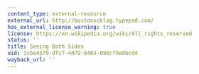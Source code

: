 ```yaml
---
content_type: external-resource
external_url: http://bostonvcblog.typepad.com/
has_external_license_warning: true
license: https://en.wikipedia.org/wiki/All_rights_reserved
status: ''
title: Seeing Both Sides
uid: 1cbe4379-dfcf-4d79-8464-b96cf9e0bcd4
wayback_url: ''
---
```

